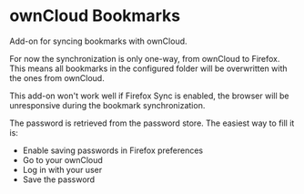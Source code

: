 # ownCloud Bookmarks
Add-on for syncing bookmarks with ownCloud.

For now the synchronization is only one-way, from ownCloud to Firefox.
This means all bookmarks in the configured folder will be overwritten with the ones from ownCloud.

This add-on won't work well if Firefox Sync is enabled, the browser will be unresponsive during the bookmark synchronization.

The password is retrieved from the password store. The easiest way to fill it is:

- Enable saving passwords in Firefox preferences
- Go to your ownCloud
- Log in with your user
- Save the password
